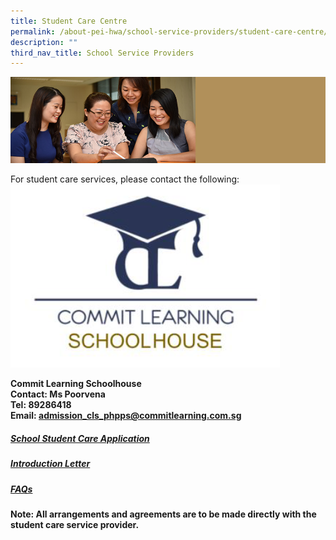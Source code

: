 ```yaml
---
title: Student Care Centre
permalink: /about-pei-hwa/school-service-providers/student-care-centre/
description: ""
third_nav_title: School Service Providers
---
```

![](/images/Website%20Banners%20Subpage/948x260%20masterhead%20-%20About%20Pei%20Hwa4.jpg)

For student care services, please contact the following:
![commit learning student care](/images/commit%20learning%20logo.png)

  **Commit Learning Schoolhouse  
Contact: Ms Poorvena  
Tel: 89286418  
Email:&nbsp;[admission\_cls\_phpps@commitlearning.com.sg](mailto:admission_cls_phpps@commitlearning.com.sg)**


##### [School Student Care Application](https://docs.google.com/forms/d/e/1FAIpQLSeh5oos_3HJrliSvMH8AoxE5Dd2ueBaxmbdgVLwnee5VScUWA/viewform)

##### [Introduction Letter](/files/Application%20Forms/scc%20introduction%20letter%202024.pdf)


##### [FAQs]()


**Note: All arrangements and agreements are to be made directly with the student care service provider.**